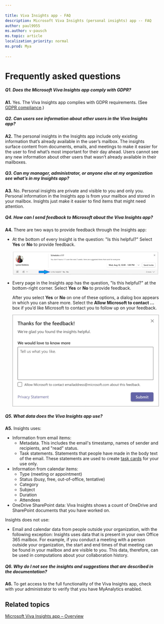 ```yaml
---

title: Viva Insights app - FAQ
description: Microsoft Viva Insights (personal insights) app -- FAQ
author: paul9955
ms.author: v-pausch
ms.topic: article
localization_priority: normal 
ms.prod: Mya

---
```


# Frequently asked questions 

##### Q1. Does the Microsoft Viva Insights app comply with GDPR? 

**A1.** Yes. The Viva Insights app complies with GDPR requirements. (See [GDPR compliance](teams-app-privacy.md#gdpr-compliance).)

##### Q2. Can users see information about other users in the Viva Insights app? 

**A2.** The personal insights in the Insights app include only existing information that’s already available in the user’s mailbox. The insights surface content from documents, emails, and meetings to make it easier for the user to find what’s most important for their day ahead. Users cannot see any new information about other users that wasn’t already available in their mailboxes. 

##### Q3. Can my manager, administrator, or anyone else at my organization see what’s in my Insights app? 

**A3.** No. Personal insights are private and visible to you and only you. Personal information in the Insights app is from your mailbox and stored in your mailbox. Insights just make it easier to find items that might need attention. 

##### Q4. How can I send feedback to Microsoft about the Viva Insights app? 

**A4.** There are two ways to provide feedback through the Insights app: 

* At the bottom of every Insight is the question: "Is this helpful?" Select **Yes** or **No** to provide feedback.  
   
   ![Is this helpful? Yes No](Images/is-helpful.png)

* Every page in the Insights app has the question, "Is this helpful?" at the bottom-right corner. Select **Yes** or **No** to provide feedback.  
   
   After you select **Yes** or **No** on one of these options, a dialog box appears in which you can share more. Select the **Allow Microsoft to contact …** box if you’d like Microsoft to contact you to follow up on your feedback. 
   
   ![Thanks for the feedback](Images/thanks-for-feedback-70-80.png)
   
##### Q5. What data does the Viva Insights app use? 

**A5.** Insights uses: 

* Information from email items: 
  * Metadata. This includes the email's timestamp, names of sender and recipients, and "read" status. 
  * Task statements. Statements that people have made in the body text of the email. These statements are used to create [task cards](https://docs.microsoft.com/workplace-analytics/myanalytics/use/mya-outlook-add-in/mya-add-in-to-do) for your use only.  
* Information from calendar items: 
  * Type (meeting or appointment) 
  * Status (busy, free, out-of-office, tentative) 
  * Category 
  * Subject 
  * Duration 
  * Attendees 
* OneDrive SharePoint data: Viva Insights shows a count of OneDrive and SharePoint documents that you have worked on. 

Insights does not use:  

 * Email and calendar data from people outside your organization, with the following exception: Insights uses data that is present in your own Office 365 mailbox. For example, if you conduct a meeting with a person outside your organization, the start and end times of that meeting can be found in your mailbox and are visible to you. This data, therefore, can be used in computations about your collaboration history. 

##### Q6. Why do I not see the insights and suggestions that are described in the documentation?

**A6.** To get access to the full functionality of the Viva Insights app, check with your administrator to verify that you have MyAnalytics enabled. 

## Related topics

[Microsoft Viva Insights app &ndash; Overview](teams-app.md)

